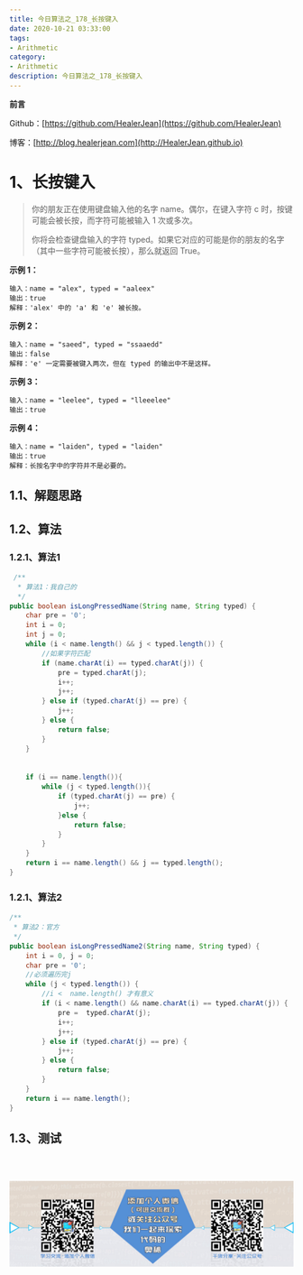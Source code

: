 ```yaml
---
title: 今日算法之_178_长按键入
date: 2020-10-21 03:33:00
tags: 
- Arithmetic
category: 
- Arithmetic
description: 今日算法之_178_长按键入
---
```


**前言**     

 Github：[https://github.com/HealerJean](https://github.com/HealerJean)         

 博客：[http://blog.healerjean.com](http://HealerJean.github.io)          



# 1、长按键入
> 你的朋友正在使用键盘输入他的名字 name。偶尔，在键入字符 c 时，按键可能会被长按，而字符可能被输入 1 次或多次。   
>
> 你将会检查键盘输入的字符 typed。如果它对应的可能是你的朋友的名字（其中一些字符可能被长按），那么就返回 True。 

**示例 1：**

```
输入：name = "alex", typed = "aaleex"
输出：true
解释：'alex' 中的 'a' 和 'e' 被长按。
```

**示例 2：**

```
输入：name = "saeed", typed = "ssaaedd"
输出：false
解释：'e' 一定需要被键入两次，但在 typed 的输出中不是这样。
```

**示例 3：**

```
输入：name = "leelee", typed = "lleeelee"
输出：true
```

**示例 4：**

```
输入：name = "laiden", typed = "laiden"
输出：true
解释：长按名字中的字符并不是必要的。
```



## 1.1、解题思路 

>  



## 1.2、算法

### 1.2.1、算法1

```java
 /**
  * 算法1：我自己的
  */
public boolean isLongPressedName(String name, String typed) {
    char pre = '0';
    int i = 0;
    int j = 0;
    while (i < name.length() && j < typed.length()) {
        //如果字符匹配
        if (name.charAt(i) == typed.charAt(j)) {
            pre = typed.charAt(j);
            i++;
            j++;
        } else if (typed.charAt(j) == pre) {
            j++;
        } else {
            return false;
        }
    }


    if (i == name.length()){
        while (j < typed.length()){
            if (typed.charAt(j) == pre) {
                j++;
            }else {
                return false;
            }
        }
    }
    return i == name.length() && j == typed.length();
}
```



### 1.2.1、算法2

```java
/**
 * 算法2：官方
 */
public boolean isLongPressedName2(String name, String typed) {
    int i = 0, j = 0;
    char pre = '0';
    //必须遍历完j
    while (j < typed.length()) {
        //i <  name.length() 才有意义
        if (i < name.length() && name.charAt(i) == typed.charAt(j)) {
            pre =  typed.charAt(j);
            i++;
            j++;
        } else if (typed.charAt(j) == pre) {
            j++;
        } else {
            return false;
        }
    }
    return i == name.length();
}
```






## 1.3、测试 

```java

```



​          

![ContactAuthor](https://raw.githubusercontent.com/HealerJean/HealerJean.github.io/master/assets/img/artical_bottom.jpg)



<link rel="stylesheet" href="https://unpkg.com/gitalk/dist/gitalk.css">

<script src="https://unpkg.com/gitalk@latest/dist/gitalk.min.js"></script> 
<div id="gitalk-container"></div>    
 <script type="text/javascript">
    var gitalk = new Gitalk({
		clientID: `1d164cd85549874d0e3a`,
		clientSecret: `527c3d223d1e6608953e835b547061037d140355`,
		repo: `HealerJean.github.io`,
		owner: 'HealerJean',
		admin: ['HealerJean'],
		id: 'i6cCjyAk1uLWIqnm',
    });
    gitalk.render('gitalk-container');
</script> 



